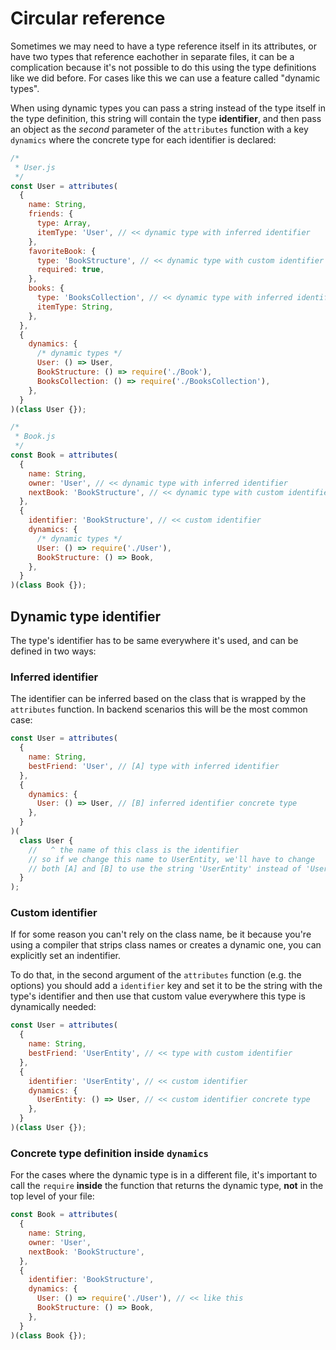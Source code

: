 # Circular reference

Sometimes we may need to have a type reference itself in its attributes, or have two types that reference eachother in separate files, it can be a complication because it's not possible to do this using the type definitions like we did before. For cases like this we can use a feature called "dynamic types".

When using dynamic types you can pass a string instead of the type itself in the type definition, this string will contain the type **identifier**, and then pass an object as the _second_ parameter of the `attributes` function with a key `dynamics` where the concrete type for each identifier is declared:

```javascript
/*
 * User.js
 */
const User = attributes(
  {
    name: String,
    friends: {
      type: Array,
      itemType: 'User', // << dynamic type with inferred identifier
    },
    favoriteBook: {
      type: 'BookStructure', // << dynamic type with custom identifier
      required: true,
    },
    books: {
      type: 'BooksCollection', // << dynamic type with inferred identifier
      itemType: String,
    },
  },
  {
    dynamics: {
      /* dynamic types */
      User: () => User,
      BookStructure: () => require('./Book'),
      BooksCollection: () => require('./BooksCollection'),
    },
  }
)(class User {});

/*
 * Book.js
 */
const Book = attributes(
  {
    name: String,
    owner: 'User', // << dynamic type with inferred identifier
    nextBook: 'BookStructure', // << dynamic type with custom identifier
  },
  {
    identifier: 'BookStructure', // << custom identifier
    dynamics: {
      /* dynamic types */
      User: () => require('./User'),
      BookStructure: () => Book,
    },
  }
)(class Book {});
```

## Dynamic type identifier

The type's identifier has to be same everywhere it's used, and can be defined in two ways:

### Inferred identifier

The identifier can be inferred based on the class that is wrapped by the `attributes` function. In backend scenarios this will be the most common case:

```javascript
const User = attributes(
  {
    name: String,
    bestFriend: 'User', // [A] type with inferred identifier
  },
  {
    dynamics: {
      User: () => User, // [B] inferred identifier concrete type
    },
  }
)(
  class User {
    //   ^ the name of this class is the identifier
    // so if we change this name to UserEntity, we'll have to change
    // both [A] and [B] to use the string 'UserEntity' instead of 'User'
  }
);
```

### Custom identifier

If for some reason you can't rely on the class name, be it because you're using a compiler that strips class names or creates a dynamic one, you can explicitly set an indentifier.

To do that, in the second argument of the `attributes` function \(e.g. the options\) you should add a `identifier` key and set it to be the string with the type's identifier and then use that custom value everywhere this type is dynamically needed:

```javascript
const User = attributes(
  {
    name: String,
    bestFriend: 'UserEntity', // << type with custom identifier
  },
  {
    identifier: 'UserEntity', // << custom identifier
    dynamics: {
      UserEntity: () => User, // << custom identifier concrete type
    },
  }
)(class User {});
```

### Concrete type definition inside `dynamics`

For the cases where the dynamic type is in a different file, it's important to call the `require` **inside** the function that returns the dynamic type, **not** in the top level of your file:

```javascript
const Book = attributes(
  {
    name: String,
    owner: 'User',
    nextBook: 'BookStructure',
  },
  {
    identifier: 'BookStructure',
    dynamics: {
      User: () => require('./User'), // << like this
      BookStructure: () => Book,
    },
  }
)(class Book {});
```

